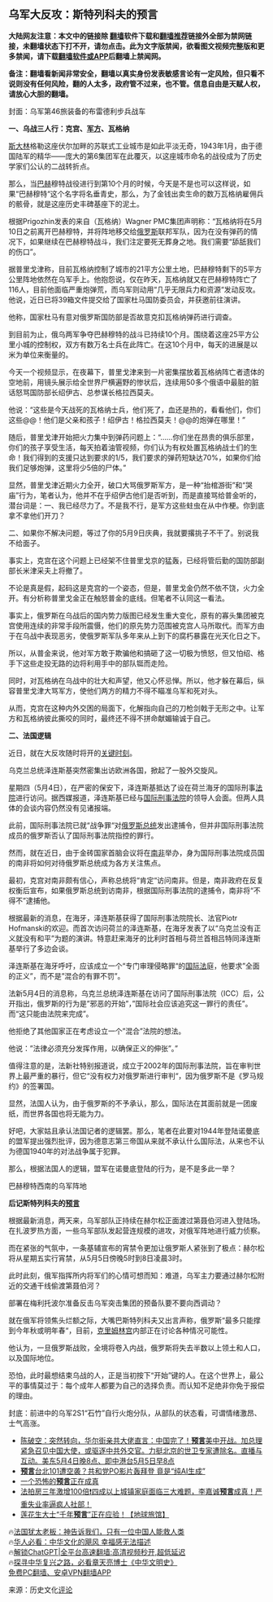  <!-- 面包屑导航 --> <h2>乌军大反攻：斯特列科夫的预言</h2> <p class="notice"><b>大陆网友注意：本文中的链接除 <a href="https://github.com/bannedbook/fanqiang" >翻墙</a>软件下载和<a href="https://github.com/killgcd/justmysocks/blob/master/README.md">翻墙推荐</a>链接外全部为禁网链接，未翻墙状态下打不开，请勿点击。此为文字版禁闻，欲看图文视频完整版和更多禁闻，请下载<a href="https://github.com/bannedbook/fanqiang">翻墙软件或APP</a>后翻墙上禁闻网。</p><p>备注：翻墙看新闻非常安全，翻墙以真实身份发表敏感言论有一定风险，但只看不说则没有任何风险，翻的人太多，政府管不过来，也不管。信息自由是天赋人权，请放心大胆的翻墙。</b></p>  <div class="entry"> <p id="conimg">封面：乌军第46旅装备的布雷德利步兵战车</p> <p><strong>一、乌战三人行：克宫、<a href="https://www.bannedbook.org/bnews/tag/%E5%86%9B%E6%96%B9/" class="st_tag internal_tag" rel="tag" title="标签 军方 下的日志">军方</a>、瓦格纳</strong></p> <p><span class='wp_keywordlink'><a href="https://www.bannedbook.org/forum2/topic1256.html" title="斯大林（上、中、下册）" target="_blank">斯大林</a></span>格勒这座伏尔加畔的苏联式工业城市是如此平淡无奇，1943年1月，由于德国陆军的精华——庞大的第6集团军在此覆灭，以这座城市命名的战役成为了历史学家们公认的二战转折点。</p> <p>那么，当<a href="https://www.bannedbook.org/bnews/tag/%e5%b7%b4%e8%b5%ab/" class="st_tag internal_tag" rel="tag" title="标签 巴赫 下的日志">巴赫</a>穆特战役进行到第10个月的时候，今天是不是也可以这样说，如果“巴赫穆特“这个名字将名垂青史，那么，为了金钱出卖生命的数万瓦格纳雇佣兵的骸骨，就是这座历史丰碑基座下的泥土。</p> <p>根据Prigozhin发表的来自（瓦格纳）Wagner PMC集团声明称：“瓦格纳将在5月10日之前离开巴赫穆特，并将阵地移交给<a href="https://www.bannedbook.org/bnews/tag/%e4%bf%84%e7%bd%97%e6%96%af/" class="st_tag internal_tag" rel="tag" title="标签 俄罗斯 下的日志">俄罗斯</a>联邦军队，因为在没有弹药的情况下，如果继续在巴赫穆特战斗，我们注定要死无葬身之地。我们需要“舔舐我们的伤口”。</p> <p>据普里戈津称，目前瓦格纳控制了城市的21平方公里土地，巴赫穆特剩下的5平方公里阵地依然在乌军手上。他抱怨说，仅在昨天，瓦格纳就又在巴赫穆特阵亡了116人，目前他面临严重炮弹荒，而乌军则动用“几乎无限兵力和资源“发动反攻。他说，近日已将39箱文件提交给了国家杜马国防委员会，并获邀前往演讲。</p> <p>他称，国家杜马有意对俄罗斯国防部是否故意克扣瓦格纳弹药进行调查。</p> <p>到目前为止，俄乌两军争夺巴赫穆特的战斗已持续10个月。围绕着这座25平方公里小城的控制权，双方有数万名士兵在此阵亡。在这10个月中，每天的进展是以米为单位来衡量的。</p> <p>今天一个视频显示，在夜幕下，普里戈津来到一片密集摆放着瓦格纳阵亡者遗体的空地前，用镜头展示给全世界尸横遍野的惨状后，连续用50多个俄语中最脏的脏话怒骂国防部长绍伊古、总参谋长格拉西莫夫。</p> <p>他说：“这些是今天战死的瓦格纳士兵，他们死了，血还是热的，看看他们，你们这些@@！他们是父亲和孩子！绍伊古！格拉西莫夫！@@的炮弹在哪里！”</p> <p>随后，普里戈津开始把火力集中到弹药问题上：“……你们坐在昂贵的俱乐部里，你们的孩子享受生活，每天拍着油管视频，你们认为有权处置瓦格纳战士们的生命！我们得到的支援只达到要求的1/5，我们要求的弹药短缺达70%，如果你们给我们足够炮弹，这里将少5倍的尸体。”</p> <p>显然，普里戈津近期火力全开，破口大骂俄罗斯军方，是一种“抬棺游街”和“哭庙”行为，笔者认为，他并不在乎绍伊古他们是否听到，而是直接骂给普金听的，潜台词是：一、我已经尽力了。不是我不行，是军方这些蛀虫在从中作梗。你到底拿不拿他们开刀？</p> <p>二、如果你不解决问题，等过了你的5月9日庆典，我就要撂挑子不干了。别说我不给面子。</p> <p>事实上，克宫在这个问题上已经架不住普里戈京的猛轰，已经将管后勤的国防部副部长米津采夫上将撤了。</p> <p>不论是真是假，起码这是克宫的一个姿态，但是，普里戈金仍然不依不饶，火力全开。有分析称普里戈金正在触怒普金的底线。但笔者不认同这一看法。</p> <p>事实上，俄罗斯在乌战后的国内势力版图已经发生重大变化，原有的寡头集团被克宫使用连续的非常手段所震慑，他们的原先势力范围被克宫人马所取代。而军方由于在乌战中表现恶劣，使俄罗斯军队多年来从上到下的腐朽暴露在光天化日之下。</p> <p>所以，从普金来说，他对军方敢于欺骗他和搞砸了这一切极为愤怒，但又怕绍、格手下这些走投无路的边将利用手中的部队铤而走险。</p> <p>同时，对瓦格纳在乌战中的壮大和声望，他又心怀忌惮。所以，他才躲在幕后，纵容普里戈津大骂军方，使他们两方的精力不得不瞄准乌军和死对头。</p> <p>从而，克宫在这种内外交困的局面下，化解指向自己的刀枪剑戟于无形之中。让军方和瓦格纳彼此撕咬的同时，最终还不得不拼命献媚输诚于自己。</p> <p><strong>二、法国逻辑</strong></p> <p>近日，就在大反攻随时将开的<span class='wp_keywordlink'><a href="https://www.bannedbook.org/forum2/topic151.html" title="关键时刻：李鹏日记" target="_blank">关键时刻</a></span>。</p> <p>乌克兰总统泽连斯基突然密集出访欧洲各国，掀起了一股外交旋风。</p>  <p>星期四（5月4日），在严密的保安下，泽连斯基抵达了设在荷兰海牙的国际刑事<a href="https://www.bannedbook.org/bnews/tag/%e6%b3%95%e9%99%a2/" class="st_tag internal_tag" rel="tag" title="标签 法院 下的日志">法院</a>进行访问。据西媒报道，泽连斯基已经与<a href="https://www.bannedbook.org/bnews/tag/%E5%9B%BD%E9%99%85%E5%88%91%E4%BA%8B%E6%B3%95%E9%99%A2/" class="st_tag internal_tag" rel="tag" title="标签 国际刑事法院 下的日志">国际刑事法院</a>的领导人会面。但两人具体的会谈内容仍然没有见诸报端。</p> <p>此前，国际刑事法院已就“战争罪“对<a href="https://www.bannedbook.org/bnews/tag/%E4%BF%84%E7%BD%97%E6%96%AF%E6%80%BB%E7%BB%9F/" class="st_tag internal_tag" rel="tag" title="标签 俄罗斯总统 下的日志">俄罗斯总统</a>发出逮捕令，但并非国际刑事法院成员的俄罗斯否认了国际刑事法院指控的罪行。</p> <p>然而，就在近日，由于金砖国家首脑会议将在<a href="https://www.bannedbook.org/bnews/tag/%e5%8d%97%e9%9d%9e/" class="st_tag internal_tag" rel="tag" title="标签 南非 下的日志">南非</a>举办，身为国际刑事法院成员国的南非将如何对待俄罗斯总统成为各方关注焦点。</p> <p>最初，克宫对南非颇有信心，声称总统将“肯定“访问南非。但是，南非政府在反复权衡后宣布，如果俄罗斯总统到访南非，根据国际刑事法院的逮捕令，南非将“不得不”逮捕他。</p> <p>根据最新的消息，在海牙，泽连斯基获得了国际刑事法院院长、法官Piotr Hofmanski的欢迎。而首次访问荷兰的泽连斯基，在海牙发表了以“乌克兰没有正义就没有和平”为题的演讲。特意赶来海牙的比利时首相与荷兰首相吕特同泽连斯基举行了多边会谈。</p> <p>泽连斯基在海牙呼吁，应该成立一个“专门审理侵略罪“的<a href="https://www.bannedbook.org/bnews/tag/%E5%9B%BD%E9%99%85%E6%B3%95/" class="st_tag internal_tag" rel="tag" title="标签 国际法 下的日志">国际法</a>庭，他要求&#8221;全面的正义&#8221;，而不是&#8221;混合的有罪不罚&#8221;。</p> <p>法新5月4日的消息称，乌克兰总统泽连斯基在访问了国际刑事法院（ICC）后，公开指出，俄罗斯的行为是&#8221;邪恶的开始&#8221;，&#8221;国际社会应该追究这一罪行的责任&#8221;。而“这只能由法院来完成”。</p> <p>他拒绝了其他国家正在考虑设立一个&#8221;混合&#8221;法院的想法。</p> <p>他说：&#8221;法律必须充分发挥作用，以确保正义的伸张”。&#8221;</p> <p>值得注意的是，法新社特别报道说，成立于2002年的国际刑事法院，旨在审判世界上最严重的暴行，但它“没有权力对俄罗斯进行审判“，因为俄罗斯不是《罗马规约》的签署国。</p> <p>显然，法国人认为，由于俄罗斯的不予承认，那么，国际法在其面前就是一团废纸，而世界各国也将无能为力。</p>  <p>好吧，大家姑且承认法国记者的逻辑罢。那么，笔者在此要对1944年登陆诺曼底的盟军提出强烈批评，因为德意志第三帝国从来就不承认什么国际法，从来也不认为德国1940年的对法战争属于犯罪。</p> <p>那么，根据法国人的逻辑，盟军在诺曼底登陆的行为，是不是多此一举？</p> <p>巴赫穆特西南的乌军阵地</p> <p><strong>后记斯特列科夫的<span class='wp_keywordlink'><a href="https://www.bannedbook.org/forum5/" title="预言玄学禁书下载" rel="nofollow">预言</a></span></strong></p> <p>根据最新消息，两天来，乌军部队正持续在赫尔松正面渡过第聂伯河进入登陆场。在扎波罗热方面，一些乌军部队发起营连规模的进攻，对俄军阵地进行威力侦察。</p> <p>而在紧张的气氛中，一条基辅宣布的宵禁令更加让俄罗斯人紧张到了极点：赫尔松将从星期五实行宵禁，从5月5日傍晚5时到8日凌晨3时。</p> <p>此时此刻，俄军指挥所内将军们的心情可想而知：难道，乌军主力要通过赫尔松附近的交通干线偷渡第聂伯河？</p> <p>部署在梅利托波尔准备反击乌军突击集团的预备队要不要向西调动？</p> <p>就在俄军将领焦头烂额之际，大嘴巴斯特列科夫又出言声称，俄罗斯“最多只能撑到今年秋或明年春“，目前，<span class='wp_keywordlink'><a href="https://www.bannedbook.org/forum2/topic1172.html" title="克里姆林宫秘史——斯大林情妇的回忆" target="_blank">克里姆林宫</a></span>内部正在讨论各种情况可能性。</p> <p>他认为，一旦俄罗斯战败，全境将卷入内战，俄罗斯将失去半数以上领土和人口，以及国际地位。</p> <p>恐怕，此时最想结束乌战的人，正是当初按下“开始”键的人。在这个世界上，最公平的事情莫过于：每个成年人都要为自己的选择负责。而认知不足绝非你免于报偿的理由。</p>  <p>封底：前进中的乌军2S1“石竹”自行火炮分队，从部队的状态看，可谓情绪激昂、士气高涨。</p> <!--<div id="taboola-mid-1"></div>--><ul class='op-related-articles' title='相关阅读'> <li><a href='https://www.bannedbook.org/bnews/sohnews/20230505/1880383.html' target='_blank'>陈破空：突然转向，华尔街亲共大佬直言：中国完了！<b>预言</b>美中开战。加总理紧急召见中国大使，或驱逐中共外交官。力挺北京的世卫专家遭除名。直播与互动。美东5月4日晚8点、即中港台5月5日早8点</a></li> <li><a href='https://www.bannedbook.org/bnews/cnnews/20230426/1876931.html' target='_blank'><b>预言</b>台北101遭空袭？共和党PO影片轰拜登 竟是“纯AI生成”</a></li> <li><a href='https://www.bannedbook.org/bnews/ccpdope/20230426/1876795.html' target='_blank'>一个恐怖的<b>预言</b>正在成真</a></li> <li><a href='https://www.bannedbook.org/bnews/sohnews/20230425/1876477.html' target='_blank'>法拍房三年激增100倍❗️四成以上城镇家庭面临三大难题，李嘉诚<b>预言</b>成真！严重失业率逼疯人社部！</a></li> <li><a href='https://www.bannedbook.org/bnews/sohnews/20230425/1876396.html' target='_blank'>莲花生大士“千年<b>预言</b>”正在应验！【地球旅馆】</a></li> </ul> <p class="texttj"> 🔥<a href="https://www.bannedbook.org/bnews/ssgc/20230219/1850782.html" target="_blank">法国犹太老板：神告诉我们，只有一位中国人能救人类</a><br/> 🔥<a href="https://www.bannedbook.org/bnews/comments/20220220/1694796.html" target="_blank">华人必看：中华文化的飓风 幸福感无法描述</a><br/> 🔥<a href="https://github.com/bannedbook/fanqiang/wiki/V2ray%E6%9C%BA%E5%9C%BA" target="_blank">解锁ChatGPT|全平台高速翻墙:高清视频秒开,超低延迟</a><br/> 🔥<a href="https://www.bannedbook.org/bnews/comments/20220808/1768773.html" target="_blank">探寻中华复兴之路，必看章天亮博士《中华文明史》</a><br/> <a href="https://github.com/bannedbook/fanqiang/wiki/%E7%A6%81%E9%97%BB%E7%BD%91%E5%AE%89%E5%8D%93%E7%BF%BB%E5%A2%99%E6%96%B0%E9%97%BBAPP" target="_blank">免费PC翻墙、安卓VPN翻墙APP</a><br/> </p><p class="src-info">来源：历史文化<span class='wp_keywordlink_affiliate'><a href="https://www.bannedbook.org/bnews/comments/" title="新闻评论" target="_blank">评论</a></span> </p><a name='sharetosocial'></a> <div style="margin-bottom:5px;padding-bottom:5px;clear:both"> <div id="archive-pix-1" class="banner-ads"> <!-- AuctionX Display platform tag START --> <div id="27602x728x90x621x_ADSLOT1" clicktrack="%%CLICK_URL_ESC%%"></div>  <!-- AuctionX Display platform tag END --> </div> <div id="archive-pix-2" class="banner-ads"> <!-- AuctionX Display platform tag START --> <div id="27556x300x250x621x_ADSLOT1" clicktrack="%%CLICK_URL_ESC%%" style="margin:0 auto;text-align:center"></div>  <!-- AuctionX Display platform tag END --> </div> </div>  <div id="archive-pix-1" class="banner-ads"> <!-- AuctionX Display platform tag START --> <div id="27603x728x90x621x_ADSLOT1" clicktrack="%%CLICK_URL_ESC%%"></div>  <!-- AuctionX Display platform tag END --> </div> </div><!--END ENTRY--> 